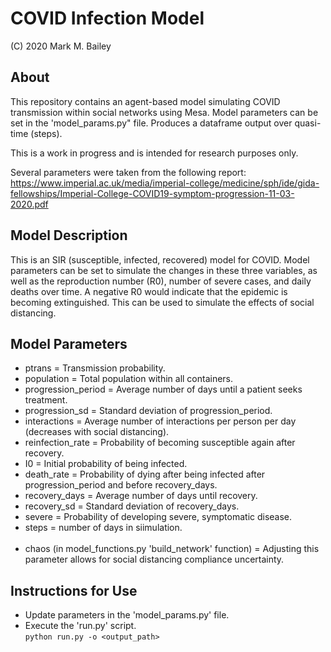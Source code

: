 # COVID Infection Model

(C) 2020 Mark M. Bailey

## About
This repository contains an agent-based model simulating COVID transmission within social networks using Mesa.  Model parameters can be set in the 'model_params.py" file.  Produces a dataframe output over quasi-time (steps).

This is a work in progress and is intended for research purposes only.<br />

Several parameters were taken from the following report:<br />
https://www.imperial.ac.uk/media/imperial-college/medicine/sph/ide/gida-fellowships/Imperial-College-COVID19-symptom-progression-11-03-2020.pdf

## Model Description
This is an SIR (susceptible, infected, recovered) model for COVID.  Model parameters can be set to simulate the changes in these three variables, as well as the reproduction number (R0), number of severe cases, and daily deaths over time.  A negative R0 would indicate that the epidemic is becoming extinguished.  This can be used to simulate the effects of social distancing.

## Model Parameters
* ptrans = Transmission probability.
* population = Total population within all containers.
* progression_period = Average number of days until a patient seeks treatment.
* progression_sd = Standard deviation of progression_period.
* interactions = Average number of interactions per person per day (decreases with social distancing).
* reinfection_rate = Probability of becoming susceptible again after recovery.
* I0 = Initial probability of being infected.
* death_rate = Probability of dying after being infected after progression_period and before recovery_days.
* recovery_days = Average number of days until recovery.
* recovery_sd = Standard deviation of recovery_days.
* severe = Probability of developing severe, symptomatic disease.
* steps = number of days in siimulation.<br /><br />
* chaos (in model_functions.py 'build_network' function) = Adjusting this parameter allows for social distancing compliance uncertainty.

## Instructions for Use
* Update parameters in the 'model_params.py' file.<br />
* Execute the 'run.py' script.<br />
`python run.py -o <output_path>`